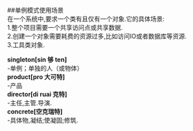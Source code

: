 ##单例模式使用场景  
在一个系统中,要求一个类有且仅有一个对象.它的具体场景:  
1.整个项目需要一个共享访问点或共享数据.   
2.创建一个对象需要耗费的资源过多,比如访问IO或者数据库等资源.  
3.工具类对象.  






**singleton[sin 够 ten]**  
-单例；单独的人（或物体）  
**product[pro 大可特]**  
-产品   
**director[di ruai 克特]**  
-主任,主管.导演.   
**concrete[空克瑞特]**  
-具体物,凝结;使凝固;修筑.   